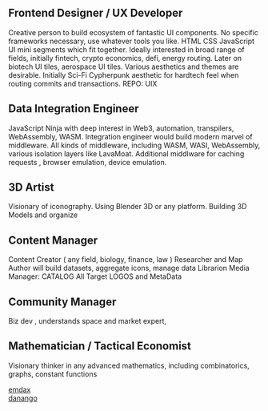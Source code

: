 ## Frontend Designer / UX Developer 
Creative person to build ecosystem of fantastic UI components. No specific frameworks necessary, use whatever tools you like. HTML CSS JavaScript UI mini segments which fit together.  Ideally interested in broad range of fields, initially fintech, crypto economics, defi, energy routing. Later on biotech UI tiles, aerospace UI tiles. Various aesthetics and themes are desirable. Initially Sci-Fi Cypherpunk aesthetic for hardtech feel when routing commits and transactions. 
REPO: UIX 

## Data Integration Engineer
JavaScript Ninja with deep interest in Web3, automation, transpilers, WebAssembly, WASM. Integration engineer would build modern marvel of middleware. All kinds of middleware, including WASM, WASI, WebAssembly, various isolation layers like LavaMoat. Additional middlware for caching requests , browser emulation, device emulation. 

## 3D Artist 
Visionary of iconography. Using Blender 3D or any platform. Building 3D Models and organize

## Content Manager
Content Creator ( any field, biology, finance, law ) Researcher and Map Author will build datasets, aggregate icons, manage data  Librarion Media Manager: CATALOG All Target LOGOS and MetaData 
 
## Community Manager 
Biz dev , understands space and market expert, 


## Mathematician / Tactical Economist 
Visionary thinker in any advanced mathematics, including combinatorics, graphs, constant functions






[emdax](https://github.com/emdax)
<br>
[danango](https://github.com/danango)
<br>
